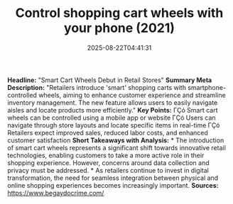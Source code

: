 ﻿---
title: "Control shopping cart wheels with your phone (2021)"
date: "2025-08-22T04:41:31"
category: "Markets"
summary: ""
slug: "control shopping cart wheels with your phone 2021"
source_urls:
  - "https://www.begaydocrime.com/"
seo:
  title: "Control shopping cart wheels with your phone (2021) | Hash n Hedge"
  description: ""
  keywords: ["news", "markets", "brief"]
---
**Headline:** "Smart Cart Wheels Debut in Retail Stores"  **Summary Meta Description:** "Retailers introduce 'smart' shopping carts with smartphone-controlled wheels, aiming to enhance customer experience and streamline inventory management. The new feature allows users to easily navigate aisles and locate products more efficiently."  **Key Points:**  ΓÇó Smart cart wheels can be controlled using a mobile app or website ΓÇó Users can navigate through store layouts and locate specific items in real-time ΓÇó Retailers expect improved sales, reduced labor costs, and enhanced customer satisfaction  **Short Takeaways with Analysis:**  * The introduction of smart cart wheels represents a significant shift towards innovative retail technologies, enabling customers to take a more active role in their shopping experience. However, concerns around data collection and privacy must be addressed. * As retailers continue to invest in digital transformation, the need for seamless integration between physical and online shopping experiences becomes increasingly important.  **Sources:** https://www.begaydocrime.com/ 
